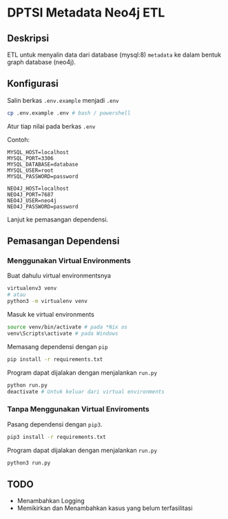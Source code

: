 # DPTSI Metadata Neo4j ETL

## Deskripsi

ETL untuk menyalin data dari database (mysql:8) `metadata` ke dalam bentuk graph database (neo4j).

## Konfigurasi

Salin berkas `.env.example` menjadi `.env`

```bash
cp .env.example .env # bash / powershell
```

Atur tiap nilai pada berkas `.env`

Contoh:

```
MYSQL_HOST=localhost
MYSQL_PORT=3306
MYSQL_DATABASE=database
MYSQL_USER=root
MYSQL_PASSWORD=password

NEO4J_HOST=localhost
NEO4J_PORT=7687
NEO4J_USER=neo4j
NEO4J_PASSWORD=password
```

Lanjut ke pemasangan dependensi.

## Pemasangan Dependensi

### Menggunakan Virtual Environments

Buat dahulu virtual environmentsnya

```bash
virtualenv3 venv
# atau
python3 -m virtualenv venv
```

Masuk ke virtual environments

```bash
source venv/bin/activate # pada *Nix os
venv\Scripts\activate # pada Windows
```

Memasang dependensi dengan `pip`

```bash
pip install -r requirements.txt
```

Program dapat dijalakan dengan menjalankan `run.py`

```bash
python run.py
deactivate # Untuk keluar dari virtual environments
```

### Tanpa Menggunakan Virtual Enviroments

Pasang dependensi dengan `pip3`.

```bash
pip3 install -r requirements.txt
```

Program dapat dijalakan dengan menjalankan `run.py`

```bash
python3 run.py
```

## TODO

- Menambahkan Logging
- Memikirkan dan Menambahkan kasus yang belum terfasilitasi
